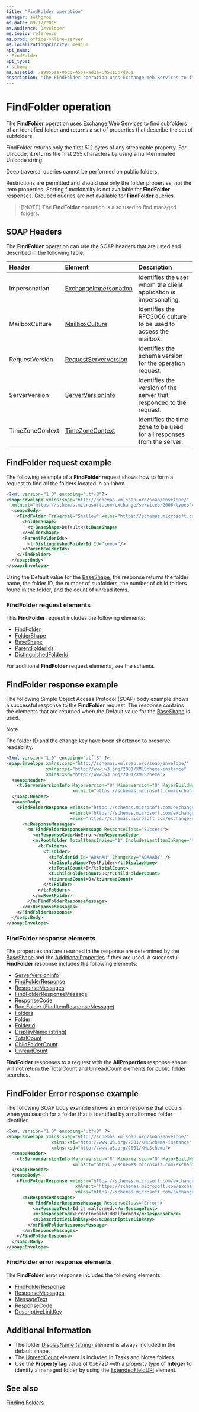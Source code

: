 ```yaml
---
title: "FindFolder operation" 
manager: sethgros
ms.date: 09/17/2015
ms.audience: Developer
ms.topic: reference
ms.prod: office-online-server
ms.localizationpriority: medium
api_name:
- FindFolder
api_type:
- schema
ms.assetid: 7a9855aa-06cc-45ba-ad2a-645c15b7d031
description: "The FindFolder operation uses Exchange Web Services to find subfolders of an identified folder and returns a set of properties that describe the set of subfolders."
---
```


# FindFolder operation

The **FindFolder** operation uses Exchange Web Services to find subfolders of an identified folder and returns a set of properties that describe the set of subfolders.
  
FindFolder returns only the first 512 bytes of any streamable property. For Unicode, it returns the first 255 characters by using a null-terminated Unicode string.
  
Deep traversal queries cannot be performed on public folders.
  
Restrictions are permitted and should use only the folder properties, not the item properties. Sorting functionality is not available for **FindFolder** responses. Grouped queries are not available for **FindFolder** queries.
  
> [!NOTE}
> The **FindFolder** operation is also used to find managed folders.
  
## SOAP Headers

The **FindFolder** operation can use the SOAP headers that are listed and described in the following table.
  
|**Header**|**Element**|**Description**|
|:-----|:-----|:-----|
|Impersonation |[ExchangeImpersonation](exchangeimpersonation.md) |Identifies the user whom the client application is impersonating. |
|MailboxCulture |[MailboxCulture](mailboxculture.md) |Identifies the RFC3066 culture to be used to access the mailbox. |
|RequestVersion |[RequestServerVersion](requestserverversion.md) |Identifies the schema version for the operation request. |
|ServerVersion |[ServerVersionInfo](serverversioninfo.md) |Identifies the version of the server that responded to the request. |
|TimeZoneContext |[TimeZoneContext](timezonecontext.md) |Identifies the time zone to be used for all responses from the server. |
  
## FindFolder request example

The following example of a **FindFolder** request shows how to form a request to find all the folders located in an Inbox.
  
```XML
<?xml version="1.0" encoding="utf-8"?>
<soap:Envelope xmlns:soap="http://schemas.xmlsoap.org/soap/envelope/"
  xmlns:t="https://schemas.microsoft.com/exchange/services/2006/types">
  <soap:Body>
    <FindFolder Traversal="Shallow" xmlns="https://schemas.microsoft.com/exchange/services/2006/messages">
      <FolderShape>
        <t:BaseShape>Default</t:BaseShape>
      </FolderShape>
      <ParentFolderIds>
        <t:DistinguishedFolderId Id="inbox"/>
      </ParentFolderIds>
    </FindFolder>
  </soap:Body>
</soap:Envelope>
```

Using the Default value for the [BaseShape](baseshape.md), the response returns the folder name, the folder ID, the number of subfolders, the number of child folders found in the folder, and the count of unread items.
  
### FindFolder request elements

This **FindFolder** request includes the following elements:
  
- [FindFolder](findfolder.md)
- [FolderShape](foldershape.md)
- [BaseShape](baseshape.md)
- [ParentFolderIds](parentfolderids.md)
- [DistinguishedFolderId](distinguishedfolderid.md)

 For additional **FindFolder** request elements, see the schema.
  
## FindFolder response example

The following Simple Object Access Protocol (SOAP) body example shows a successful response to the **FindFolder** request. The response contains the elements that are returned when the Default value for the [BaseShape](baseshape.md) is used.
  
> [!NOTE]
> The folder ID and the change key have been shortened to preserve readability.

```XML
<?xml version="1.0" encoding="utf-8" ?>
<soap:Envelope xmlns:soap="http://schemas.xmlsoap.org/soap/envelope/" 
               xmlns:xsi="http://www.w3.org/2001/XMLSchema-instance" 
               xmlns:xsd="http://www.w3.org/2001/XMLSchema">
  <soap:Header>
    <t:ServerVersionInfo MajorVersion="8" MinorVersion="0" MajorBuildNumber="652" MinorBuildNumber="0" 
                         xmlns:t="https://schemas.microsoft.com/exchange/services/2006/types" />
  </soap:Header>
  <soap:Body>
    <FindFolderResponse xmlns:m="https://schemas.microsoft.com/exchange/services/2006/messages" 
                        xmlns:t="https://schemas.microsoft.com/exchange/services/2006/types" 
                        xmlns="https://schemas.microsoft.com/exchange/services/2006/messages">
      <m:ResponseMessages>
        <m:FindFolderResponseMessage ResponseClass="Success">
          <m:ResponseCode>NoError</m:ResponseCode>
          <m:RootFolder TotalItemsInView="1" IncludesLastItemInRange="true">
            <t:Folders>
              <t:Folder>
                <t:FolderId Id="AQAnAH" ChangeKey="AQAAABY" />
                <t:DisplayName>TestFolder</t:DisplayName>
                <t:TotalCount>0</t:TotalCount>
                <t:ChildFolderCount>0</t:ChildFolderCount>
                <t:UnreadCount>0</t:UnreadCount>
              </t:Folder>
            </t:Folders>
          </m:RootFolder>
        </m:FindFolderResponseMessage>
      </m:ResponseMessages>
    </FindFolderResponse>
  </soap:Body>
</soap:Envelope>
```

### FindFolder response elements

The properties that are returned in the response are determined by the [BaseShape](baseshape.md) and the [AdditionalProperties](additionalproperties.md) if they are used. A successful **FindFolder** response includes the following elements:
  
- [ServerVersionInfo](serverversioninfo.md)
- [FindFolderResponse](findfolderresponse.md)
- [ResponseMessages](responsemessages.md)
- [FindFolderResponseMessage](findfolderresponsemessage.md)
- [ResponseCode](responsecode.md)
- [RootFolder (FindItemResponseMessage)](rootfolder-finditemresponsemessage.md)
- [Folders](folders-ex15websvcsotherref.md)
- [Folder](folder.md)
- [FolderId](folderid.md)
- [DisplayName (string)](displayname-string.md)
- [TotalCount](totalcount.md)
- [ChildFolderCount](childfoldercount.md)
- [UnreadCount](unreadcount.md)
  
**FindFolder** responses to a request with the **AllProperties** response shape will not return the [TotalCount](totalcount.md) and [UnreadCount](unreadcount.md) elements for public folder searches.
  
## FindFolder Error response example

The following SOAP body example shows an error response that occurs when you search for a folder that is identified by a malformed folder identifier.
  
```XML
<?xml version="1.0" encoding="utf-8" ?>
<soap:Envelope xmlns:soap="http://schemas.xmlsoap.org/soap/envelope/" 
                 xmlns:xsi="http://www.w3.org/2001/XMLSchema-instance" 
                 xmlns:xsd="http://www.w3.org/2001/XMLSchema">
  <soap:Header>
    <t:ServerVersionInfo MajorVersion="8" MinorVersion="0" MajorBuildNumber="652" MinorBuildNumber="0" 
                         xmlns:t="https://schemas.microsoft.com/exchange/services/2006/types" />
  </soap:Header>
  <soap:Body>
    <FindFolderResponse xmlns:m="https://schemas.microsoft.com/exchange/services/2006/messages" 
                          xmlns:t="https://schemas.microsoft.com/exchange/services/2006/types" 
                          xmlns="https://schemas.microsoft.com/exchange/services/2006/messages">
      <m:ResponseMessages>
        <m:FindFolderResponseMessage ResponseClass="Error">
          <m:MessageText>Id is malformed.</m:MessageText>
          <m:ResponseCode>ErrorInvalidIdMalformed</m:ResponseCode>
          <m:DescriptiveLinkKey>0</m:DescriptiveLinkKey>
        </m:FindFolderResponseMessage>
      </m:ResponseMessages>
    </FindFolderResponse>
  </soap:Body>
</soap:Envelope>
```

### FindFolder error response elements

The **FindFolder** error response includes the following elements:
  
- [FindFolderResponse](findfolderresponse.md)
- [ResponseMessages](responsemessages.md)
- [MessageText](messagetext.md)
- [ResponseCode](responsecode.md)
- [DescriptiveLinkKey](descriptivelinkkey.md)
  
## Additional Information

- The folder [DisplayName (string)](displayname-string.md) element is always included in the default shape.
- The [UnreadCount](unreadcount.md) element is included in Tasks and Notes folders.
- Use the **PropertyTag** value of 0x672D with a property type of **Integer** to identify a managed folder by using the [ExtendedFieldURI](extendedfielduri.md) element.
  
## See also

[Finding Folders](https://msdn.microsoft.com/library/9124d868-017a-43f0-b915-5c0082cacec9%28Office.15%29.aspx)
